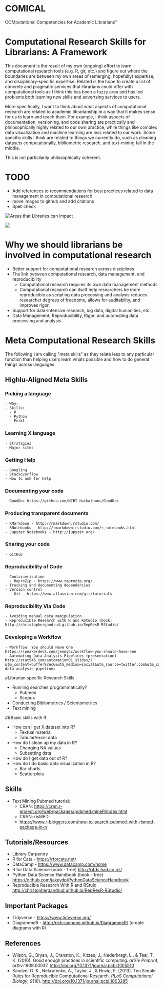 # COMICAL
COMputatIonal Competencies for Academic Librarians"

# Computational Research Skills for Librarians: A Framework

This document is the result of my own (ongoing) effort to learn computational research tools (e.g. R, git, etc.) and figure out where the boundaries are between my own areas of (emerging, hopefully) expertise, and disciplinary-specific expertise. Related is the hope to create  a list of concrete and pragmatic services that librarians could offer with computational tools as I think this has been a fuzzy area and has led problems both learning new skills and advertsing services to users. 

More specifically, I want to think about what aspects of computational research are related to academic librarianship in a way that it makes sense for us to learn and teach them. For example, I think aspects of documentation, versioning, and code sharing are practically and philosophically highly related to our own practice, while things like complex data visualization and machine learning are less related to our work. Some specific skills I think are related to things we currently do, such as cleaning datasets computationally, bibliometric research, and text-mining fall in the middle. 

This is not particilarily philosophically coherent. 

# TODO

- Add references to recommendations for best practices related to data management in computational research
- move images to github and add citations
- Spell check


![Areas that Libraries can Impact](https://d2mxuefqeaa7sj.cloudfront.net/s_8C52BE63C3C9994B7D61D2D293D2CAFA1962E529CB2D5E78CAD53CCC1AB84042_1507553995845_file.jpeg)


![](https://d2mxuefqeaa7sj.cloudfront.net/s_8C52BE63C3C9994B7D61D2D293D2CAFA1962E529CB2D5E78CAD53CCC1AB84042_1508257276286_screenshot.png)

# Why we should librarians be involved in computational research
- Better support for computational research across disciplines
- The link between computational research, data management, and reproducibility
    - Computational research requires its own data management methods
    - Computational research can itself help researchers be more reproducible as scripting data processing and analysis reduces researcher degrees of freedome, allows for auditability, and improves rigor.
- Support for data-intensive research, big data, digital humanities, etc.
- Data Management, Reproducibility, Rigor, and automating data processing and analysis

# Meta Computational Research Skills
The following I am calling "meta skills" as they relate less to any particular function than helping users learn whats possible and how to do general things across languages. 

## Highlu-Aligned Meta Skills

### Picking a language
    - Why:
    - Skills:
      - R
      - Python
      - Perkl

### Learning X language
    - Stratagies
    - Major sites

### Getting Help
    - Googling
    - Stackoverflow
    - How to ask for help

### Documenting your code
    - GoodDoc https://github.com/NCBI-Hackathons/GoodDoc 


### Producing transparent documents 
    - RMarkdown - http://rmarkdown.rstudio.com/ 
    - RNotebooks - http://rmarkdown.rstudio.com/r_notebooks.html 
    - Jupyter Notebooks - http://jupyter.org/ 
 
### Sharing your code
    - GitHub

### Reproducibility of Code
    - Containerization 
      - ReproZip - https://www.reprozip.org/ 
    - Tracking and documenting dependencies
    - Version control
      - Git - https://www.atlassian.com/git/tutorials 
 
### Reproducibility Via Code
    - Avoiding manual data manipulation
    - Reproducible Research with R and RStudio (book) http://christophergandrud.github.io/RepResR-RStudio/ 

### Developing a Workflow
    - Workflow: You should Have One https://speakerdeck.com/jennybc/workflow-you-should-have-one 
    - Automating Data Analysis Pipelines (presentation) http://stat545.com/automation01_slides/?utm_content=buffer92ec6&utm_medium=social&utm_source=twitter.com&utm_campaign=buffer#/automating-data-analysis-pipelines 
  
  
#Librarian specific Research Skills
  - Running searches programmatically?
    - Pubmed
    - Scopus
  - Conducting Bibliometrics / Scientometrics
  - Text mining
  
  
##Basic skills with R
  - How can I get X dataset into R?
    - Textual material 
    - Tabular/excel data
  - How do I clean up my data in R?
    - Changing NA values
    - Subsetting data
  - How do I get data out of R? 
  - How do I do basic data visualization in R?
    - Bar charts
    - Scatterplots
## Skills
- Text Mining Pubmed tutorial: 
  - CRAN: https://cran.r-project.org/web/packages/pubmed.mineR/index.html 
  - CRAN: risMED
  - https://www.r-bloggers.com/how-to-search-pubmed-with-rismed-package-in-r/



## Tutorials/Resources
- Library Carpentry
- R for Cats - https://rforcats.net/ 
- DataCamp - https://www.datacamp.com/home 
- R for Data Science (book - free) http://r4ds.had.co.nz/
- Python Data Science Handbook (book - free) https://github.com/jakevdp/PythonDataScienceHandbook 
- Reproducible Research With R and RStuio http://christophergandrud.github.io/RepResR-RStudio/ 


## Important Packages
- Tidyverse - https://www.tidyverse.org/ 
- DiagrammeR - http://rich-iannone.github.io/DiagrammeR/ (create diagrams with R)


## References
- Wilson, G., Bryan, J., Cranston, K., Kitzes, J., Nederbragt, L., & Teal, T. K. (2016). Good enough practices in scientific computing. *arXiv Preprint*, arXiv:1609.00037. http://doi.org/10.1371/journal.pcbi.1005510 
- Sandve, G. K., Nekrutenko, A., Taylor, J., & Hovig, E. (2013). Ten Simple Rules for Reproducible Computational Research. *PLoS Computational Biology*, *9*(10). http://doi.org/10.1371/journal.pcbi.1003285 

